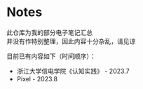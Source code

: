 # Notes

此仓库为我的部分电子笔记汇总  
并没有作特别整理，因此内容十分杂乱，请见谅  

目前已有内容如下（时间顺序）：  
* 浙江大学信电学院《认知实践》 - 2023.7  
* Pixel - 2023.8  
